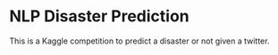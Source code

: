 # NLP Disaster Prediction

This is a Kaggle competition to predict a disaster or not given a twitter.
